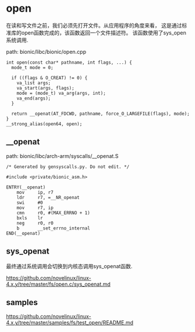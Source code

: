 open
========================================

在读和写文件之前，我们必须先打开文件。从应用程序的角度来看，
这是通过标准库的open函数完成的，该函数返回一个文件描述符。
该函数使用了sys_open系统调用.

path: bionic/libc/bionic/open.cpp
```
int open(const char* pathname, int flags, ...) {
  mode_t mode = 0;

  if ((flags & O_CREAT) != 0) {
    va_list args;
    va_start(args, flags);
    mode = (mode_t) va_arg(args, int);
    va_end(args);
  }

  return __openat(AT_FDCWD, pathname, force_O_LARGEFILE(flags), mode);
}
__strong_alias(open64, open);
```

__openat
----------------------------------------

path: bionic/libc/arch-arm/syscalls/__openat.S
```
/* Generated by gensyscalls.py. Do not edit. */

#include <private/bionic_asm.h>

ENTRY(__openat)
    mov     ip, r7
    ldr     r7, =__NR_openat
    swi     #0
    mov     r7, ip
    cmn     r0, #(MAX_ERRNO + 1)
    bxls    lr
    neg     r0, r0
    b       __set_errno_internal
END(__openat)
```

sys_openat
----------------------------------------

最终通过系统调用会切换到内核态调用sys_openat函数.

https://github.com/novelinux/linux-4.x.y/tree/master/fs/open.c/sys_openat.md

samples
----------------------------------------

https://github.com/novelinux/linux-4.x.y/tree/master/samples/fs/test_open/README.md
